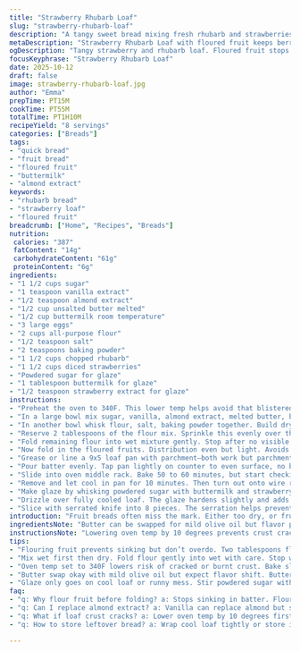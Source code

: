 ```yaml
---
title: "Strawberry Rhubarb Loaf"
slug: "strawberry-rhubarb-loaf"
description: "A tangy sweet bread mixing fresh rhubarb and strawberries. Starts with a buttermilk base mixed with melted butter and subtle vanilla twist. Tossed fruit in flour to keep them from sinking. Baked slow at medium heat until toothpick tests show moist crumbs. A simple glaze with powdered sugar and strawberry extract finishes it off with a gentle shine. Old reliable combo but with a pinch of almond extract swapped in. A textural balance between crumbly cake and sticky fruit pockets. Calories moderate with a hit of sugar. No fancy tech. Just straightforward layering and gentle folding to keep fruit intact."
metaDescription: "Strawberry Rhubarb Loaf with floured fruit keeps berries suspended. Buttermilk base with almond extract twist bakes slow for tender crumb and moist pockets."
ogDescription: "Tangy strawberry and rhubarb loaf. Floured fruit stops sinking. Buttermilk and almond extract create moist, balanced crumb. Bake slow, watch edges and crust cues."
focusKeyphrase: "Strawberry Rhubarb Loaf"
date: 2025-10-12
draft: false
image: strawberry-rhubarb-loaf.jpg
author: "Emma"
prepTime: PT15M
cookTime: PT55M
totalTime: PT1H10M
recipeYield: "8 servings"
categories: ["Breads"]
tags:
- "quick bread"
- "fruit bread"
- "floured fruit"
- "buttermilk"
- "almond extract"
keywords:
- "rhubarb bread"
- "strawberry loaf"
- "floured fruit"
breadcrumb: ["Home", "Recipes", "Breads"]
nutrition: 
 calories: "387"
 fatContent: "14g"
 carbohydrateContent: "61g"
 proteinContent: "6g"
ingredients:
- "1 1/2 cups sugar"
- "1 teaspoon vanilla extract"
- "1/2 teaspoon almond extract"
- "1/2 cup unsalted butter melted"
- "1/2 cup buttermilk room temperature"
- "3 large eggs"
- "2 cups all-purpose flour"
- "1/2 teaspoon salt"
- "2 teaspoons baking powder"
- "1 1/2 cups chopped rhubarb"
- "1 1/2 cups diced strawberries"
- "Powdered sugar for glaze"
- "1 tablespoon buttermilk for glaze"
- "1/2 teaspoon strawberry extract for glaze"
instructions:
- "Preheat the oven to 340F. This lower temp helps avoid that blistered crust I hate with this kind of bread."
- "In a large bowl mix sugar, vanilla, almond extract, melted butter, buttermilk, and eggs. Whisk until smooth but not frothy. The melted butter incorporating warms the mix slightly. Good sign."
- "In another bowl whisk flour, salt, baking powder together. Build dry component for control."
- "Reserve 2 tablespoons of the flour mix. Sprinkle this evenly over the rhubarb and strawberries. Then toss thoroughly so fruits are coated. Keeps them suspended during baking rather than sinking like last time when fruit piles drowned bottom crust."
- "Fold remaining flour into wet mixture gently. Stop after no visible flour streaks, no more! Overmix and crumb turns tough."
- "Now fold in the floured fruits. Distribution even but light. Avoids black streaks or compact dense spots in loaf."
- "Grease or line a 9x5 loaf pan with parchment—both work but parchment means cleaner edges for me."
- "Pour batter evenly. Tap pan lightly on counter to even surface, no big air bubbles left."
- "Slide into oven middle rack. Bake 50 to 60 minutes, but start checking around 50. Toothpick inserted should come out clean or with a few moist crumbs, not soggy. Surface color a light golden brown. Watch edges for pullback from pan sides, a good doneness signal."
- "Remove and let cool in pan for 10 minutes. Then turn out onto wire rack to cool completely. Cooling in pan traps steam—loaf gets soggy if left too long."
- "Make glaze by whisking powdered sugar with buttermilk and strawberry extract until thick but pourable."
- "Drizzle over fully cooled loaf. The glaze hardens slightly and adds subtle sweetness without drowning fruit notes."
- "Slice with serrated knife into 8 pieces. The serration helps prevent squashing soft crumb and slurry fruits."
introduction: "Fruit breads often miss the mark. Either too dry, or fruits sinking into sad bottom puddle. Been there, fixed that by floured fruit method. Tried replacing vanilla with almond extract for subtle nutty depth. Creamy buttermilk base helps crumb stay tender but not mushy. Slow bake at medium heat lets sugars caramelize gently, not brutal oven flash burn. Glaze on top counters moist tart fruit with sweet satin sheen. This loaf has the right density, you don’t feel like you’re eating dessert and guilt-wrecking carbs simultaneously. Timing critical. Too soon crust falls, too late dry chew. Smell cue is strong fruity perfumed hit with light toasted butter undertone. That’s when you hit next step."
ingredientsNote: "Butter can be swapped for mild olive oil but flavor profile shifts. Almond extract replaces original strawberry extract for a fresh twist—don’t skip, subtle nutty aroma balances tart rhubarb. Flour coating on fruit essential to keep them floating mid-batter and prevent sinking. If no buttermilk, use 1/2 cup milk plus 1 tablespoon lemon juice or vinegar and let rest 5 minutes to curdle. Eggs room temp encourage better mixing and fluffier crumb. Salt enhances sweetness balance so don’t cut back too much. For glaze, adjust milk quantity to keep drizzle fluid but not runny. Powdered sugar can clump, sift beforehand if lumpy. Parchment lining pays off in cleanup and loaf edges staying intact."
instructionsNote: "Lowering oven temp by 10 degrees prevents crust cracks or burnt spots. Always preheat fully—cold ovens give uneven rise. Don’t rush folding flour into wet mix—overmixing equals tough bread. Visual cues matter more than minute timers. Watch for golden edges pulling from pan sides, that’s solid doneness indicator. Toothpick test with moist crumbs is better than bone-dry. Cool loaf 10 minutes in pan but no more or it steams excess moisture. Flip onto wire rack to maintain crispness. Glaze only after full cooling or will turn runny and absorb, ruining texture. Serrated knife cuts better than chef’s knife here, avoid squashed slices. Expect some fruit juice leaking but that’s natural and good sign fruit inside is juicy and not powdery."
tips:
- "Flouring fruit prevents sinking but don’t overdo. Two tablespoons flour dusts fruit evenly. Toss thoroughly. Keeps fruit pockets light and stops wet spots. Adds slight coating barrier. Critical for even crumb and avoiding bottom fruit puddle."
- "Mix wet first then dry. Fold flour gently into wet with care. Stop when flour streaks vanish. Overmix crushes crumb, toughens structure. Watch batter texture. Should be thick but foldable. No lumps but no runny mess."
- "Oven temp set to 340F lowers risk of cracked or burnt crust. Bake slow. Watch edges pull from pan sides. That subtle gap signals done before toothpick dry. Crust turns golden but not dark. Avoid 350F which makes crust flash burn with tough edges."
- "Butter swap okay with mild olive oil but expect flavor shift. Butter melts warms batter, impacts scent and browning too. Olive oil adds moist crumb but looses buttery aroma. Up to taste preference. Original calls for melted butter room temp mixed in."
- "Glaze only goes on cool loaf or runny mess. Stir powdered sugar with buttermilk and strawberry extract until thick but pourable. Thin glaze ruins shine and runs into crumb. Drizzle lightly, let harden for subtle sweet finish without drowning tart fruit."
faq:
- "q: Why flour fruit before folding? a: Stops sinking in batter. Floured fruit suspended mid-batter during baking. Keeps fruit juicy but no dense wet patches. Without coating, fruit piles sink bottom crust and ruin texture."
- "q: Can I replace almond extract? a: Vanilla can replace almond but subtle nutty depth lost. Strawberry extract works too but less balanced. Almond adds fresh background aroma. Leave it out only if no other option. Or combine small amount for layers."
- "q: What if loaf crust cracks? a: Lower oven temp by 10 degrees first. Preheat fully. Crust cracks from sudden heat shock or oven fluctuations. Avoid too hot ovens or baking racks too low. Cover with foil if browning too fast late bake."
- "q: How to store leftover bread? a: Wrap cool loaf tightly or store in airtight container. Keep at room temp max two days to avoid soggy spots. Refrigerate if humid but dries crumb. Freeze wrapped for longer storage, slice first for easy thaw."

---
```

